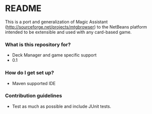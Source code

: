 # README #

This is a port and generalization of Magic Assistant (http://sourceforge.net/projects/mtgbrowser) to the NetBeans platform intended to be extensible and used with any card-based game.

### What is this repository for? ###

* Deck Manager and game specific support
* 0.1

### How do I get set up? ###

* Maven supported IDE

### Contribution guidelines ###

* Test as much as possible and include JUnit tests.